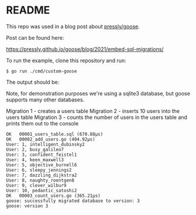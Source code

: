 # README

This repo was used in a blog post about [pressly/goose](https://github.com/pressly/goose).

Post can be found here:

https://pressly.github.io/goose/blog/2021/embed-sql-migrations/

To run the example, clone this repository and run:

```
$ go run ./cmd/custom-goose
```

The output should be:

Note, for demonstration purposes we're using a sqlite3 database, but goose supports many other
databases.

Migration 1 - creates a users table
Migration 2 - inserts 10 users into the users table
Migration 3 - counts the number of users in the users table and prints them out to the console

```
OK   00001_users_table.sql (670.88µs)
OK   00002_add_users.go (404.92µs)
User: 1, intelligent_dubinsky2
User: 2, busy_galileo7
User: 3, confident_feistel1
User: 4, keen_maxwell3
User: 5, objective_burnell6
User: 6, sleepy_jennings2
User: 7, dazzling_dijkstra2
User: 8, naughty_roentgen8
User: 9, clever_wilbur9
User: 10, pedantic_satoshi2
OK   00003_count_users.go (365.21µs)
goose: successfully migrated database to version: 3
goose: version 3
```
